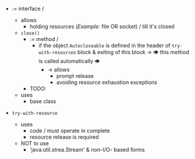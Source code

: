 * := interface /
  * allows
    * holding resources (_Example:_ file OR socket) / till it's closed
  * `close()`
    * := method /
      * if the object `Autocloseable` is defined in the header of `try-with-resources` block & exiting of this block -> 👁️ this method is called automatically 👁️
        * -> allows
          * prompt release
          * avoiding resource exhaustion exceptions
    * TODO:
  * uses
    * base class

* `try-with-resource`
  * uses
    * code / must operate in complete
    * resource release is required
  * NOT to use
    * 'java.util.strea.Stream' & non-I/O- based forms